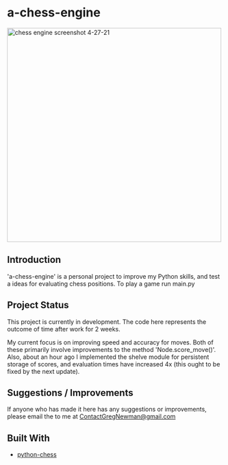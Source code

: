 # a-chess-engine

<img src="https://gregnewman.info/assets/Chess%20Engine.png" alt="chess engine screenshot 4-27-21" width ="500"/>

## Introduction

'a-chess-engine' is a personal project to improve my Python skills, and test a ideas for evaluating chess positions. To play a game run main.py

## Project Status

This project is currently in development. The code here represents the outcome of time after work for 2 weeks.

My current focus is on improving speed and accuracy for moves. Both of these primarily involve improvements to the method 'Node.score_move()'. Also, about an hour ago I implemented the shelve module for persistent storage of scores, and evaluation times have increased 4x (this ought to be fixed by the next update).

## Suggestions / Improvements

If anyone who has made it here has any suggestions or improvements, please email the to me at ContactGregNewman@gmail.com

## Built With

* [python-chess](https://github.com/niklasf/python-chess)
